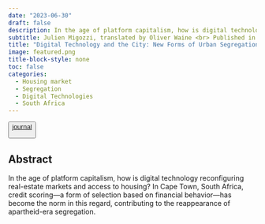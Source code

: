 ```yaml
---
date: "2023-06-30"
draft: false
description: In the age of platform capitalism, how is digital technology reconfiguring real-estate markets and access to housing? In Cape Town, South Africa, credit scoring—a form of selection based on financial behavior—has become the norm in this regard, contributing to the reappearance of apartheid-era segregation.
subtitle: Julien Migozzi, translated by Oliver Waine <br> Published in *Metropolitics*
title: "Digital Technology and the City: New Forms of Urban Segregation in Cape Town?"
image: featured.png
title-block-style: none
toc: false
categories: 
  - Housing market
  - Segregation
  - Digital Technologies
  - South Africa
---
```


<button type="button" class="btn btn-outline-success"><a href="https://metropolitics.org/Digital-Technology-and-the-City-New-Forms-of-Urban-Segregation-in-Cape-Town.html">journal</a>

</button>

## Abstract

In the age of platform capitalism, how is digital technology reconfiguring real-estate markets and access to housing? In Cape Town, South Africa, credit scoring—a form of selection based on financial behavior—has become the norm in this regard, contributing to the reappearance of apartheid-era segregation.